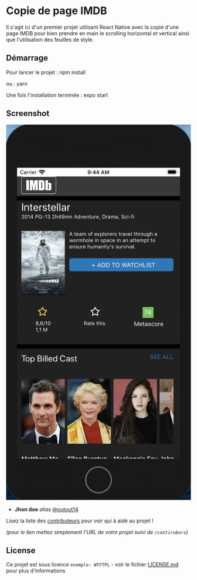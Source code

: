 # Copie de page IMDB

Il s'agit ici d'un premier projet utilisant React Native avec la copie d'une page IMDB pour bien prendre en main le scrolling horizontal et vertical ainsi que l'utilisation des feuilles de style.

## Démarrage

Pour lancer le projet :
npm install

ou :
yarn

Une fois l'installation terminée :
expo start

## Screenshot

![Alt text](./assets/Interstellar_capture.png?raw=true "Interstellar")

- **Jhon doe** _alias_ [@outout14](https://github.com/outout14)

Lisez la liste des [contributeurs](https://github.com/your/project/contributors) pour voir qui à aidé au projet !

_(pour le lien mettez simplement l'URL de votre projet suivi de `/contirubors`)_

## License

Ce projet est sous licence `exemple: WTFTPL` - voir le fichier [LICENSE.md](LICENSE.md) pour plus d'informations
